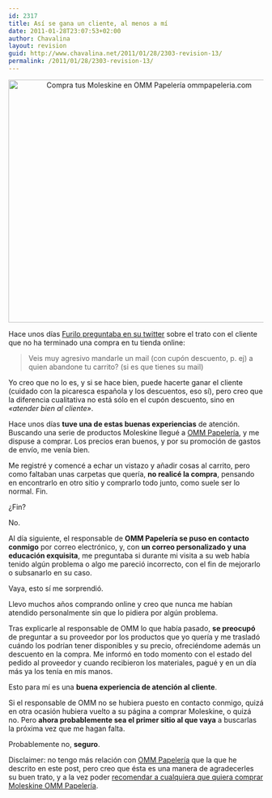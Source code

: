 ```yaml
---
id: 2317
title: Así se gana un cliente, al menos a mí
date: 2011-01-28T23:07:53+02:00
author: Chavalina
layout: revision
guid: http://www.chavalina.net/2011/01/28/2303-revision-13/
permalink: /2011/01/28/2303-revision-13/
---
```

<p style="text-align: center;">
  <img class="size-full wp-image-2308  aligncenter" title="moleskine" src="http://www.chavalina.net/imagenes/2011/01/moleskine.jpg" alt="Compra tus Moleskine en OMM Papelería ommpapeleria.com" width="540" height="480" srcset="http://www.chavalina.net/imagenes/2011/01/moleskine.jpg 540w, http://www.chavalina.net/imagenes/2011/01/moleskine-300x266.jpg 300w, http://www.chavalina.net/imagenes/2011/01/moleskine-500x444.jpg 500w" sizes="(max-width: 540px) 100vw, 540px" />
</p>

Hace unos días <a href="http://twitter.com/#!/furilo/status/30281959758372864" target="_blank">Furilo preguntaba en su twitter</a> sobre el trato con el cliente que no ha terminado una compra en tu tienda online:

> Veis muy agresivo mandarle un mail (con cupón descuento, p. ej) a quien abandone tu carrito? (si es que tienes su mail)

Yo creo que no lo es, y si se hace bien, puede hacerte ganar el cliente (cuidado con la picaresca española y los descuentos, eso sí), pero creo que la diferencia cualitativa no está sólo en el cupón descuento, sino en _«atender bien al cliente»_.

Hace unos días **tuve una de estas buenas experiencias** de atención. Buscando una serie de productos Moleskine llegué a <a href="http://www.ommpapeleria.com/" target="_blank">OMM Papelería</a>, y me dispuse a comprar. Los precios eran buenos, y por su promoción de gastos de envío, me venía bien.

Me registré y comencé a echar un vistazo y añadir cosas al carrito, pero como faltaban unas carpetas que quería, **no realicé la compra**, pensando en encontrarlo en otro sitio y comprarlo todo junto, como suele ser lo normal. Fin.

¿Fin?

No.

Al día siguiente, el responsable de **OMM Papelería se puso en contacto conmigo** por correo electrónico, y, con **un correo personalizado y una educación exquisita**, me preguntaba si durante mi visita a su web había tenido algún problema o algo me pareció incorrecto, con el fin de mejorarlo o subsanarlo en su caso.

Vaya, esto sí me sorprendió.

Llevo muchos años comprando online y creo que nunca me habían atendido personalmente sin que lo pidiera por algún problema.

Tras explicarle al responsable de OMM lo que había pasado, **se preocupó** de preguntar a su proveedor por los productos que yo quería y me trasladó cuándo los podrían tener disponibles y su precio, ofreciéndome además un descuento en la compra. Me informó en todo momento con el estado del pedido al proveedor y cuando recibieron los materiales, pagué y en un día más ya los tenía en mis manos.

Esto para mí es una **buena experiencia de atención al cliente**.

Si el responsable de OMM no se hubiera puesto en contacto conmigo, quizá en otra ocasión hubiera vuelto a su página a comprar Moleskine, o quizá no. Pero **ahora probablemente sea el primer sitio al que vaya** a buscarlas la próxima vez que me hagan falta.

Probablemente no, **seguro**.

Disclaimer: no tengo más relación con <a href="http://www.ommpapeleria.com/" target="_blank">OMM Papelería</a> que la que he descrito en este post, pero creo que ésta es una manera de agradecerles su buen trato, y a la vez poder <a href="http://www.ommpapeleria.com/" target="_blank">recomendar a cualquiera que quiera comprar Moleskine OMM Papelería</a>.
